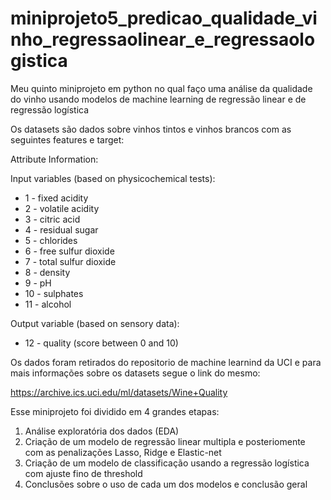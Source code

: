 # miniprojeto5_predicao_qualidade_vinho_regressaolinear_e_regressaologistica
Meu quinto miniprojeto em python no qual faço uma análise da qualidade do vinho usando modelos de machine learning de regressão linear e de regressão logística

Os datasets são dados sobre vinhos tintos e vinhos brancos com as seguintes features e target:

Attribute Information:

Input variables (based on physicochemical tests):
- 1 - fixed acidity
- 2 - volatile acidity
- 3 - citric acid
- 4 - residual sugar
- 5 - chlorides
- 6 - free sulfur dioxide
- 7 - total sulfur dioxide
- 8 - density
- 9 - pH
- 10 - sulphates
- 11 - alcohol

Output variable (based on sensory data): <br>
- 12 - quality (score between 0 and 10)

Os dados foram retirados do repositorio de machine learnind da UCI e para mais informações sobre os datasets segue o link do mesmo:

https://archive.ics.uci.edu/ml/datasets/Wine+Quality

Esse miniprojeto foi dividido em 4 grandes etapas:

1) Análise exploratória dos dados (EDA)
2) Criação de um modelo de regressão linear multipla e posteriomente com as penalizações Lasso, Ridge e Elastic-net
3) Criação de um modelo de classificação usando a regressão logística com ajuste fino de threshold
4) Conclusões sobre o uso de cada um dos modelos e conclusão geral
